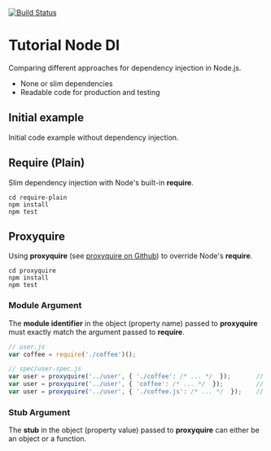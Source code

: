 [![Build Status](https://travis-ci.org/konstantinmagg/tutorial-node-di.svg?branch=master)](https://travis-ci.org/konstantinmagg/tutorial-node-di)

# Tutorial Node DI
Comparing different approaches for dependency injection in Node.js.

- None or slim dependencies
- Readable code for production and testing

## Initial example
Initial code example without dependency injection.

## Require (Plain)
Slim dependency injection with Node's built-in **require**.

```
cd require-plain
npm install
npm test
```

## Proxyquire
Using **proxyquire** (see [proxyquire on Github](https://github.com/thlorenz/proxyquire)) to override Node's **require**.

```
cd proxyquire
npm install
npm test
```

### Module Argument
The **module identifier** in the object (property name) passed to **proxyquire** must exactly  match the argument passed to **require**.

```js
// user.js
var coffee = require('./coffee')();

// spec/user-spec.js
var user = proxyquire('../user', { './coffee': /* ... */  });       // works
var user = proxyquire('../user', { 'coffee': /* ... */  });         // fails
var user = proxyquire('../user', { './coffee.js': /* ... */  });    // fails

```

### Stub Argument
The **stub** in the object (property value) passed to **proxyquire** can either be an object or a function.
